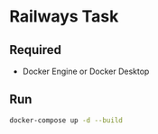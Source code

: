 # Railways Task

## Required
- Docker Engine or Docker Desktop

## Run 
```bash
docker-compose up -d --build
```